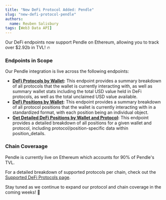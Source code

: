 ```yaml
---
title: "New DeFi Protocol Added: Pendle"
slug: "new-defi-protocol-pendle"
authors:
  name: Reuben Salisbury
tags: [Web3 Data API]
---
```


Our DeFi endpoints now support Pendle on Ethereum, allowing you to track over $2.92b in TVL! 🔥

<!-- truncate -->

### Endpoints in Scope
Our Pendle integration is live across the following endpoints:
- **[DeFi Protocols by Wallet](/web3-data-api/evm/reference/wallet-api/get-defi-summary?address=0xcB1C1FdE09f811B294172696404e88E658659905&chain=eth):** This endpoint provides a summary breakdown of all protocols that the wallet is currently interacting with, as well as summary wallet stats including the total USD value held in DeFi protocols, as well as the total unclaimed USD value available.
- **[DeFi Positions by Wallet](/web3-data-api/evm/reference/wallet-api/get-defi-positions-summary?address=0xcB1C1FdE09f811B294172696404e88E658659905&chain=eth):** This endpoint provides a summary breakdown of all protocol positions that the wallet is currently interacting with in a standardized format, with each position being an individual object.
- **[Get Detailed DeFi Positions by Wallet and Protocol](/web3-data-api/evm/reference/wallet-api/get-defi-positions-by-protocol?address=0xcB1C1FdE09f811B294172696404e88E658659905&protocol=uniswap-v3&chain=eth):** This endpoint provides a detailed breakdown of all positions for a given wallet and protocol, including protocol/position-specific data within position_details.

### Chain Coveraage
Pendle is currently live on Ethereum which accounts for 90% of Pendle's TVL. 

For a detailed breakdown of supported protocols per chain, check out the [Supported DeFi Protocols page](/web3-data-api/evm/defi-protocols-and-chains).

Stay tuned as we continue to expand our protocol and chain coverage in the coming weeks! 🚀
